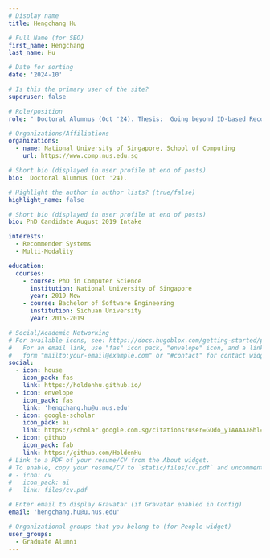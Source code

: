 ```yaml
---
# Display name
title: Hengchang Hu

# Full Name (for SEO) 
first_name: Hengchang
last_name: Hu

# Date for sorting
date: '2024-10'

# Is this the primary user of the site?
superuser: false

# Role/position
role: " Doctoral Alumnus (Oct '24). Thesis:  Going beyond ID-based Recommender Systems by Exploiting External Knowledge."

# Organizations/Affiliations
organizations:
  - name: National University of Singapore, School of Computing
    url: https://www.comp.nus.edu.sg

# Short bio (displayed in user profile at end of posts)
bio:  Doctoral Alumnus (Oct '24). 

# Highlight the author in author lists? (true/false)
highlight_name: false

# Short bio (displayed in user profile at end of posts)
bio: PhD Candidate August 2019 Intake

interests:
  - Recommender Systems
  - Multi-Modality

education:
  courses:
    - course: PhD in Computer Science
      institution: National University of Singapore
      year: 2019-Now
    - course: Bachelor of Software Engineering
      institution: Sichuan University
      year: 2015-2019

# Social/Academic Networking
# For available icons, see: https://docs.hugoblox.com/getting-started/page-builder/#icons
#   For an email link, use "fas" icon pack, "envelope" icon, and a link in the
#   form "mailto:your-email@example.com" or "#contact" for contact widget.
social:
  - icon: house
    icon_pack: fas 
    link: https://holdenhu.github.io/
  - icon: envelope
    icon_pack: fas
    link: 'hengchang.hu@u.nus.edu'
  - icon: google-scholar
    icon_pack: ai
    link: https://scholar.google.com.sg/citations?user=GOdo_yIAAAAJ&hl=zh-CN
  - icon: github
    icon_pack: fab
    link: https://github.com/HoldenHu
# Link to a PDF of your resume/CV from the About widget.
# To enable, copy your resume/CV to `static/files/cv.pdf` and uncomment the lines below.
# - icon: cv
#   icon_pack: ai
#   link: files/cv.pdf

# Enter email to display Gravatar (if Gravatar enabled in Config)
email: 'hengchang.hu@u.nus.edu'

# Organizational groups that you belong to (for People widget)
user_groups:
  - Graduate Alumni
---
```

